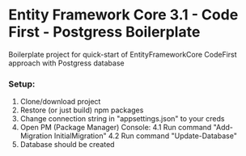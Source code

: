 # Entity Framework Core 3.1 - Code First - Postgress Boilerplate
Boilerplate project for quick-start of EntityFrameworkCore CodeFirst approach with  Postgress database


### Setup:
1. Clone/download project
2. Restore (or just build) npm packages
3. Change connection string in "appsettings.json" to your creds
4. Open PM (Package Manager) Console:
  4.1 Run command "Add-Migration InitialMigration" 
  4.2 Run command "Update-Database"
5. Database should be created
